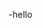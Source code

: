 -hello

<!---
theedza/theedza is a ✨ special ✨ repository because its `README.md` (this file) appears on your GitHub profile.
You can click the Preview link to take a look at your changes.
--->
